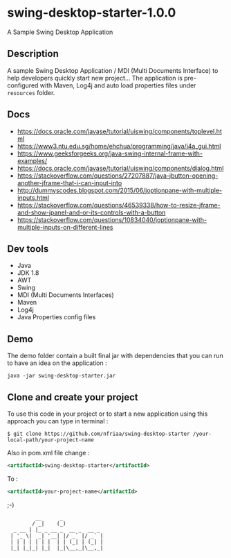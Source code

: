 # swing-desktop-starter-1.0.0
A Sample Swing Desktop Application 

## Description
A sample Swing Desktop Application / MDI (Multi Documents Interface) to help developers quickly start new project... 
The application is pre-configured with Maven, Log4j and auto load properties files under `resources` folder.  

## Docs
- https://docs.oracle.com/javase/tutorial/uiswing/components/toplevel.html
- https://www3.ntu.edu.sg/home/ehchua/programming/java/j4a_gui.html
- https://www.geeksforgeeks.org/java-swing-internal-frame-with-examples/
- https://docs.oracle.com/javase/tutorial/uiswing/components/dialog.html
- https://stackoverflow.com/questions/27207887/java-jbutton-opening-another-jframe-that-i-can-input-into
- http://dummyscodes.blogspot.com/2015/06/joptionpane-with-multiple-inputs.html
- https://stackoverflow.com/questions/46539338/how-to-resize-jframe-and-show-jpanel-and-or-its-controls-with-a-button
- https://stackoverflow.com/questions/10834040/joptionpane-with-multiple-inputs-on-different-lines

## Dev tools
* Java 
* JDK 1.8
* AWT
* Swing
* MDI (Multi Documents Interfaces)
* Maven
* Log4j
* Java Properties config files

## Demo
The demo folder contain a built final jar with dependencies that you can run to have an idea on the application : 
```
java -jar swing-desktop-starter.jar 
```
## Clone and create your project
To use this code in your project or to start a new application using this approach you can type in terminal : 
```
$ git clone https://github.com/nfriaa/swing-desktop-starter /your-local-path/your-project-name
```
Also in pom.xml file change : 
```xml
<artifactId>swing-desktop-starter</artifactId>
```
To : 
```xml
<artifactId>your-project-name</artifactId>
```


;-)
```
         __      _             
        / _|    (_)            
  _ __ | |_ _ __ _  __ _  __ _ 
 | '_ \|  _| '__| |/ _` |/ _` |
 | | | | | | |  | | (_| | (_| |
 |_| |_|_| |_|  |_|\__,_|\__,_|
```                             
